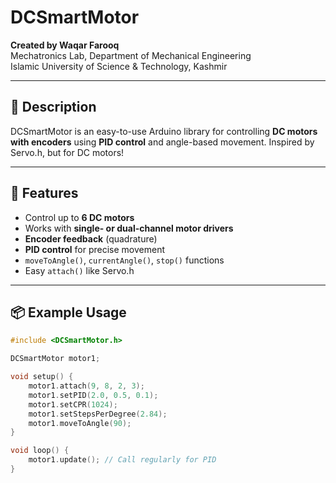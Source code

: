 # DCSmartMotor

**Created by Waqar Farooq**  
Mechatronics Lab, Department of Mechanical Engineering  
Islamic University of Science & Technology, Kashmir

---

## 🎯 Description

DCSmartMotor is an easy-to-use Arduino library for controlling **DC motors with encoders** using **PID control** and angle-based movement. Inspired by Servo.h, but for DC motors!

---

## 🔧 Features

- Control up to **6 DC motors**
- Works with **single- or dual-channel motor drivers**
- **Encoder feedback** (quadrature)
- **PID control** for precise movement
- `moveToAngle()`, `currentAngle()`, `stop()` functions
- Easy `attach()` like Servo.h

---

## 📦 Example Usage

```cpp
#include <DCSmartMotor.h>

DCSmartMotor motor1;

void setup() {
    motor1.attach(9, 8, 2, 3);
    motor1.setPID(2.0, 0.5, 0.1);
    motor1.setCPR(1024);
    motor1.setStepsPerDegree(2.84);
    motor1.moveToAngle(90);
}

void loop() {
    motor1.update(); // Call regularly for PID
}
